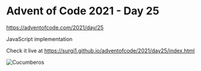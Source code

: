 # Advent of Code 2021 - Day 25

https://adventofcode.com/2021/day/25

JavaScript implementation

Check it live at https://surgi1.github.io/adventofcode/2021/day25/index.html

![Cucumberos](https://surgi1.github.io/adventofcode/screenshots/2021_25.png)